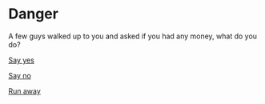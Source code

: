 # Danger
A few guys walked up to you and asked if you had any money, what do you do?

[Say yes](robbed.md)

[Say no](kidnap3.md)

[Run away](sink2.md)


